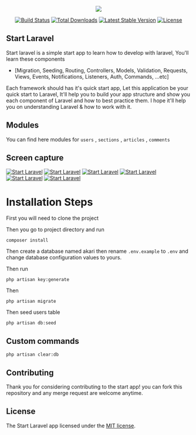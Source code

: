 <p align="center"><img src="https://laravel.com/assets/img/components/logo-laravel.svg"></p>

<p align="center">
<a href="https://travis-ci.org/laravel/framework"><img src="https://travis-ci.org/laravel/framework.svg" alt="Build Status"></a>
<a href="https://packagist.org/packages/laravel/framework"><img src="https://poser.pugx.org/laravel/framework/d/total.svg" alt="Total Downloads"></a>
<a href="https://packagist.org/packages/laravel/framework"><img src="https://poser.pugx.org/laravel/framework/v/stable.svg" alt="Latest Stable Version"></a>
<a href="https://packagist.org/packages/laravel/framework"><img src="https://poser.pugx.org/laravel/framework/license.svg" alt="License"></a>
</p>

## Start Laravel

Start laravel is a simple start app to learn how to develop with laravel, You'll learn these components

- [Migration, Seeding, Routing, Controllers, Models, Validation, Requests, Views, Events, Notifications, Listeners, Auth, Commands, ...etc]

Each framework should has it's quick start app, Let this application be your quick start to Laravel,
It'll help you to build your app structure and show you each component of Laravel and how to best practice them.
I hope it'll help you on understanding Laravel & how to work with it.

## Modules

You can find here modules for `users` , `sections` , `articles` , `comments`

## Screen capture

[![Start Laravel](https://media.giphy.com/media/lq8vHqyDtmZ5m/giphy.gif)](https://youtu.be/xH4Y3zxhO98)
[![Start Laravel](https://image.ibb.co/mTX68v/Screen_Shot_2017_03_20_at_10_41_14_AM.png)](https://youtu.be/xH4Y3zxhO98)
[![Start Laravel](https://image.ibb.co/iVJeTv/Screen_Shot_2017_03_20_at_10_41_32_AM.png)](https://youtu.be/xH4Y3zxhO98)
[![Start Laravel](https://image.ibb.co/iVJeTv/Screen_Shot_2017_03_20_at_10_41_53_AM.png)](https://youtu.be/xH4Y3zxhO98)
[![Start Laravel](https://image.ibb.co/iVJeTv/Screen_Shot_2017_03_20_at_10_42.19_AM.png)](https://youtu.be/xH4Y3zxhO98)
[![Start Laravel](https://image.ibb.co/iVJeTv/Screen_Shot_2017_03_20_at_10_42.40_AM.png)](https://youtu.be/xH4Y3zxhO98)

# Installation Steps  

First you will need to clone the project   

Then you go to project directory and run     

`composer install`  

Then create a database named akari then rename `.env.example` to `.env` and change database configuration values to yours.  

Then run  

`php artisan key:generate`  

Then  

`php artisan migrate`  

Then seed users table  

`php artisan db:seed`  

## Custom commands

    php artisan clear:db


## Contributing

Thank you for considering contributing to the start app! you can fork this repository and any merge request are welcome anytime.

## License

The Start Laravel app licensed under the [MIT license](http://opensource.org/licenses/MIT).
